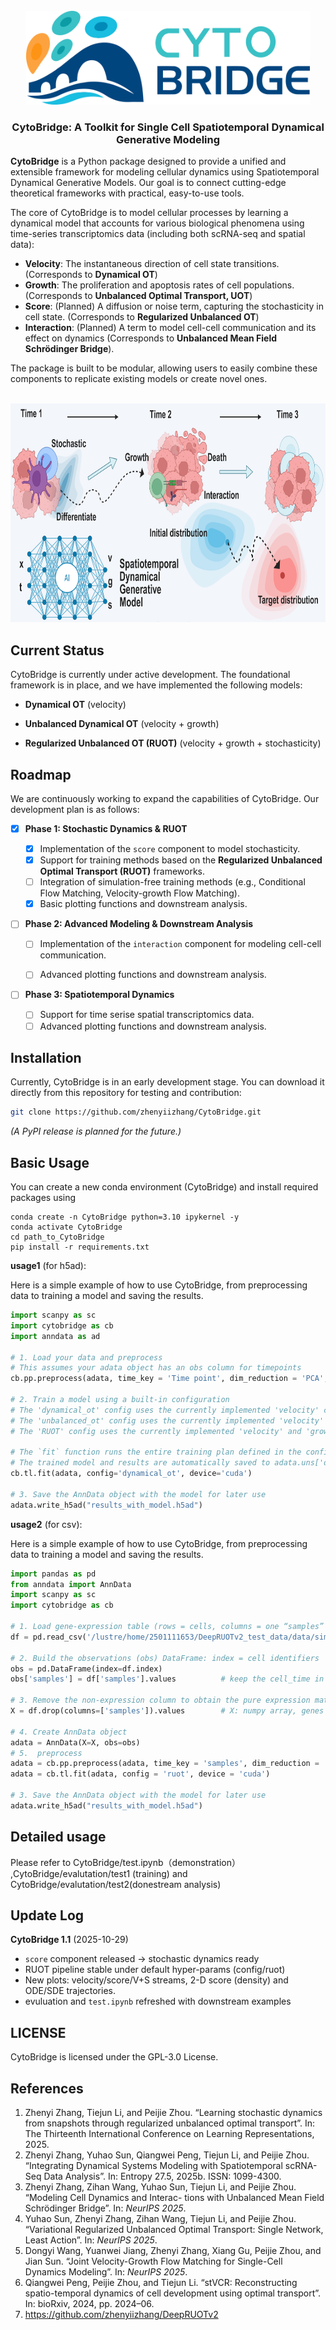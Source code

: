 <!-- PROJECT LOGO -->
<br />
<div align="center">
  <a href="https://github.com/zhenyiizhang/CytoBridge/">
    <img src="figures/logo.png" alt="Logo" height="150" style="margin-bottom: 0px;">
  </a>

  <h3 align="center">CytoBridge: A Toolkit for Single Cell Spatiotemporal Dynamical Generative Modeling</h3>

</div>

**CytoBridge** is a Python package designed to provide a unified and extensible framework for modeling cellular dynamics using Spatiotemporal Dynamical Generative Models. Our goal is to connect cutting-edge theoretical frameworks with practical, easy-to-use tools.

The core of CytoBridge is to model cellular processes by learning a dynamical model that accounts for various biological phenomena using time-series transcriptomics data (including both scRNA-seq and spatial data):

  * **Velocity**: The instantaneous direction of cell state transitions. (Corresponds to **Dynamical OT**)
  * **Growth**: The proliferation and apoptosis rates of cell populations. (Corresponds to **Unbalanced Optimal Transport, UOT**)
  * **Score**: (Planned) A diffusion or noise term, capturing the stochasticity in cell state. (Corresponds to **Regularized Unbalanced OT**)
  * **Interaction**: (Planned) A term to model cell-cell communication and its effect on dynamics (Corresponds to **Unbalanced Mean Field Schrödinger Bridge**).

The package is built to be modular, allowing users to easily combine these components to replicate existing models or create novel ones.

<br />
<div align="center">
  <a href="https://github.com/zhenyiizhang/CytoBridge/">
    <img src="figures/model.png" alt="model" height="350">
  </a>
</div>


## Current Status

CytoBridge is currently under active development. The foundational framework is in place, and we have implemented the following models:

  * **Dynamical OT** (velocity)

  * **Unbalanced Dynamical OT** (velocity + growth)

  * **Regularized Unbalanced OT (RUOT)**  (velocity + growth + stochasticity)

## Roadmap

We are continuously working to expand the capabilities of CytoBridge. Our development plan is as follows:

  - [x] **Phase 1: Stochastic Dynamics & RUOT**

    - [x] Implementation of the `score` component to model stochasticity.
    - [x] Support for training methods based on the **Regularized Unbalanced Optimal Transport (RUOT)** frameworks.
    - [ ] Integration of simulation-free training methods (e.g., Conditional Flow Matching, Velocity-growth Flow Matching).
    - [x] Basic plotting functions and downstream analysis.

  - [ ] **Phase 2: Advanced Modeling & Downstream Analysis**

    - [ ] Implementation of the `interaction` component for modeling cell-cell communication.
    - [ ] Advanced plotting functions and downstream analysis.


  - [ ] **Phase 3: Spatiotemporal Dynamics**

    - [ ] Support for time serise spatial transcriptomics data.
    - [ ] Advanced plotting functions and downstream analysis.
## Installation

Currently, CytoBridge is in an early development stage. You can download it directly from this repository for testing and contribution:

```bash
git clone https://github.com/zhenyiizhang/CytoBridge.git
```

*(A PyPI release is planned for the future.)*



## Basic Usage

You can create a new conda environment (CytoBridge) and install required packages using

```vim
conda create -n CytoBridge python=3.10 ipykernel -y
conda activate CytoBridge
cd path_to_CytoBridge
pip install -r requirements.txt
```

**usage1** (for h5ad):

Here is a simple example of how to use CytoBridge, from preprocessing data to training a model and saving the results.

```python
import scanpy as sc
import cytobridge as cb
import anndata as ad

# 1. Load your data and preprocess
# This assumes your adata object has an obs column for timepoints
cb.pp.preprocess(adata, time_key = 'Time point', dim_reduction = 'PCA', normalization = True, log1p = True, select_hvg = True)

# 2. Train a model using a built-in configuration
# The 'dynamical_ot' config uses the currently implemented 'velocity' components.
# The 'unbalanced_ot' config uses the currently implemented 'velocity' and 'growth' components.
# The 'RUOT' config uses the currently implemented 'velocity' and 'growth' components.

# The `fit` function runs the entire training plan defined in the config.
# The trained model and results are automatically saved to adata.uns['dynamic_model'], adata.obsm['velocity_latent'], adata.obsm['growth_rate']
cb.tl.fit(adata, config='dynamical_ot', device='cuda')

# 3. Save the AnnData object with the model for later use
adata.write_h5ad("results_with_model.h5ad")
```
**usage2** (for csv):

Here is a simple example of how to use CytoBridge, from preprocessing data to training a model and saving the results.

```python
import pandas as pd
from anndata import AnnData
import scanpy as sc
import cytobridge as cb

# 1. Load gene-expression table (rows = cells, columns = one “samples” column:cell_times  + gene expression martix)
df = pd.read_csv('/lustre/home/2501111653/DeepRUOTv2_test_data/data/simulation_gene.csv')

# 2. Build the observations (obs) DataFrame: index = cell identifiers
obs = pd.DataFrame(index=df.index)
obs['samples'] = df['samples'].values          # keep the cell_time in .obs

# 3. Remove the non-expression column to obtain the pure expression matrix
X = df.drop(columns=['samples']).values        # X: numpy array, genes × cells

# 4. Create AnnData object
adata = AnnData(X=X, obs=obs)
# 5.  preprocess 
adata = cb.pp.preprocess(adata, time_key = 'samples', dim_reduction = 'none', normalization = False, log1p = False, select_hvg = False)
adata = cb.tl.fit(adata, config = 'ruot', device = 'cuda')

# 3. Save the AnnData object with the model for later use
adata.write_h5ad("results_with_model.h5ad")
```

## Detailed usage

Please refer to CytoBridge/test.ipynb（demonstration） ,CytoBridge/evalutation/test1 (training) and CytoBridge/evalutation/test2(donestream analysis)
## Update Log  

**CytoBridge 1.1** (2025-10-29)  

- `score` component released → stochastic dynamics ready  
- RUOT pipeline stable under default hyper-params  (config/ruot)
- New plots: velocity/score/V+S streams, 2-D score (density) and ODE/SDE trajectories.
- evuluation and `test.ipynb` refreshed with downstream examples
## LICENSE

CytoBridge is licensed under the GPL-3.0 License.

## References

1. Zhenyi Zhang, Tiejun Li, and Peijie Zhou. “Learning stochastic dynamics from snapshots through regularized unbalanced optimal transport”. In: The Thirteenth International Conference on Learning Representations, 2025.
2. Zhenyi Zhang, Yuhao Sun, Qiangwei Peng, Tiejun Li, and Peijie Zhou. “Integrating Dynamical Systems Modeling with Spatiotemporal scRNA-Seq Data Analysis”. In: Entropy 27.5, 2025b. ISSN: 1099-4300.
3. Zhenyi Zhang, Zihan Wang, Yuhao Sun, Tiejun Li, and Peijie Zhou. “Modeling Cell Dynamics and Interac- tions with Unbalanced Mean Field Schrödinger Bridge”. In: *NeurIPS 2025*.
4. Yuhao Sun, Zhenyi Zhang, Zihan Wang, Tiejun Li, and Peijie Zhou. “Variational Regularized Unbalanced Optimal Transport: Single Network, Least Action”. In: *NeurIPS 2025*.
5. Dongyi Wang, Yuanwei Jiang, Zhenyi Zhang, Xiang Gu, Peijie Zhou, and Jian Sun. “Joint Velocity-Growth Flow Matching for Single-Cell Dynamics Modeling”. In: *NeurIPS 2025*.
6. Qiangwei Peng, Peijie Zhou, and Tiejun Li. “stVCR: Reconstructing spatio-temporal dynamics of cell development using optimal transport”. In: bioRxiv, 2024, pp. 2024–06.
7. https://github.com/zhenyiizhang/DeepRUOTv2
